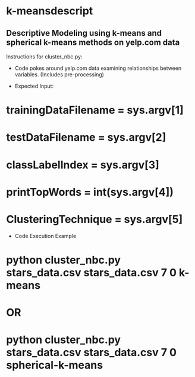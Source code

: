 k-meansdescript
===================

Descriptive Modeling using k-means and spherical k-means methods on yelp.com data
-------------------
Instructions for cluster_nbc.py:
- Code pokes around yelp.com data examining relationships between variables. 
(Includes pre-processing)

- Expected Input:
# trainingDataFilename = sys.argv[1]
# testDataFilename = sys.argv[2]
# classLabelIndex = sys.argv[3]
# printTopWords = int(sys.argv[4])
# ClusteringTechnique = sys.argv[5]

- Code Execution Example
# python cluster_nbc.py stars_data.csv stars_data.csv 7 0 k-means
# OR
# python cluster_nbc.py stars_data.csv stars_data.csv 7 0 spherical-k-means

